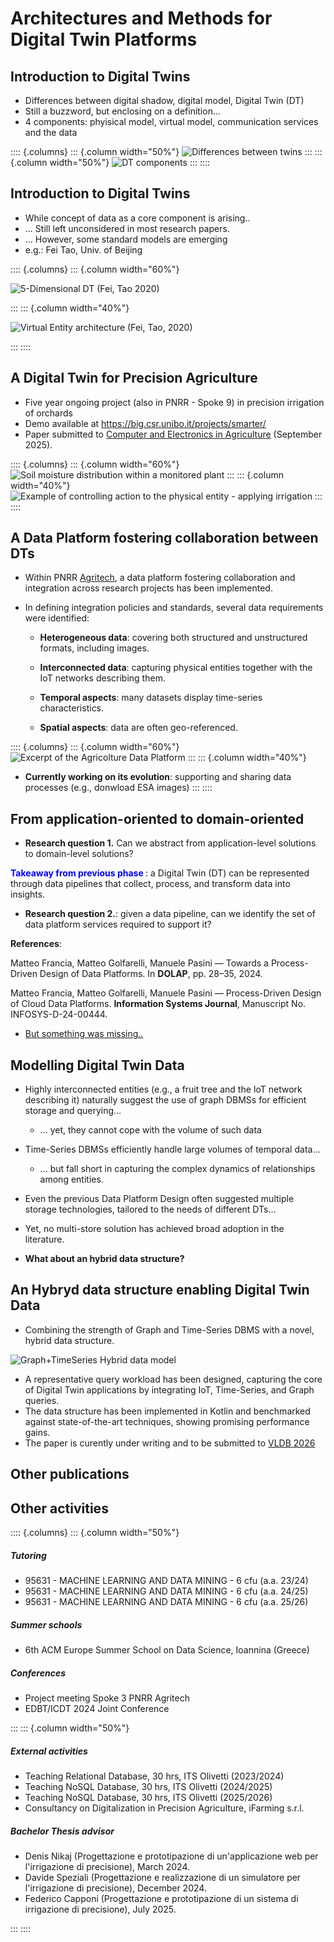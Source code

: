 # Architectures and Methods for Digital Twin Platforms

## Introduction to Digital Twins

 - Differences between digital shadow, digital model, Digital Twin (DT)
 - Still a buzzword, but enclosing on a definition...
 - 4 components: phyisical model, virtual model, communication services and the data

:::: {.columns}
::: {.column width="50%"}
![Differences between twins](https://github.com/ManuelePasini/slides-markdown/blob/master/slides/images/dt/twin_model_shadow.png?raw=true)
:::
::: {.column width="50%"}
![DT components](https://github.com/ManuelePasini/slides-markdown/blob/master/slides/images/dt/dt.png?raw=true)
:::
::::

## Introduction to Digital Twins

- While concept of data as a core component is arising..
- ... Still left unconsidered in most research papers.
- ... However, some standard models are emerging
- e.g.: Fei Tao, Univ. of Beijing

:::: {.columns}
::: {.column width="60%"}

 ![5-Dimensional DT (Fei, Tao 2020)](https://github.com/ManuelePasini/slides-markdown/blob/master/slides/images/dt/5dim.png?raw=true)

:::
::: {.column width="40%"}

![Virtual Entity architecture (Fei, Tao, 2020)](https://github.com/ManuelePasini/slides-markdown/blob/master/slides/images/dt/digital_model.png?raw=true)

:::
::::

## A Digital Twin for Precision Agriculture

- Five year ongoing project (also in PNRR - Spoke 9) in precision irrigation of orchards
- Demo available at https://big.csr.unibo.it/projects/smarter/
- Paper submitted to [Computer and Electronics in Agriculture](https://www.sciencedirect.com/journal/computers-and-electronics-in-agriculture) (September 2025).

:::: {.columns}
::: {.column width="60%"}
![Soil moisture distribution within a monitored plant](https://github.com/ManuelePasini/slides-markdown/blob/master/slides/images/phd2ndyear/dt_agro.png?raw=true)
:::
::: {.column width="40%"}
![Example of controlling action to the physical entity - applying irrigation](https://github.com/ManuelePasini/slides-markdown/blob/master/slides/images/phd2ndyear/action_agro_dt.png?raw=true)
:::
::::



## A Data Platform fostering collaboration between DTs

- Within PNRR [Agritech](https://agritechcenter.it/it/), a data platform fostering collaboration and integration across research projects has been implemented.

- In defining integration policies and standards, several data requirements were identified:

    - <b>Heterogeneous data</b>: covering both structured and unstructured formats, including images.

    - <b>Interconnected data</b>: capturing physical entities together with the IoT networks describing them.

    - <b>Temporal aspects</b>: many datasets display time-series characteristics.

    - <b>Spatial aspects</b>: data are often geo-referenced.

:::: {.columns}
::: {.column width="60%"}
![Excerpt of the Agricolture Data Platform](https://github.com/ManuelePasini/slides-markdown/blob/master/slides/images/phd2ndyear/agriplatform.png?raw=true)
:::
::: {.column width="40%"}
- **Currently working on its evolution**: supporting and sharing data processes (e.g., donwload ESA images)
:::
::::






## From application-oriented to domain-oriented

- **Research question 1.** Can we abstract from application-level solutions to domain-level solutions? 

<b style="color: blue;">Takeaway from previous phase </b>: a Digital Twin (DT) can be represented through data pipelines that collect, process, and transform data into insights.

- **Research question 2.**: given a data pipeline, can we identify the set of data platform services required to support it?

<b>References</b>:

Matteo Francia, Matteo Golfarelli, Manuele Pasini — Towards a Process-Driven Design of Data Platforms. In <b>DOLAP</b>, pp. 28–35, 2024.

Matteo Francia, Matteo Golfarelli, Manuele Pasini — Process-Driven Design of Cloud Data Platforms. <b>Information Systems Journal</b>, Manuscript No. INFOSYS-D-24-00444.

- <u>But something was missing..</u>

## Modelling Digital Twin Data

- Highly interconnected entities (e.g., a fruit tree and the IoT network describing it) naturally suggest the use of graph DBMSs for efficient storage and querying…
    - ... yet, they cannot cope with the volume of such data
- Time-Series DBMSs efficiently handle large volumes of temporal data...
    - ... but fall short in capturing the complex dynamics of relationships among entities.
- Even the previous Data Platform Design often suggested multiple storage technologies, tailored to the needs of different DTs…
- Yet, no multi-store solution has achieved broad adoption in the literature.

- **What about an hybrid data structure?**

## An Hybryd data structure enabling Digital Twin Data

- Combining the strength of Graph and Time-Series DBMS with a novel, hybrid data structure.

![Graph+TimeSeries Hybrid data model](https://raw.githubusercontent.com/ManuelePasini/slides-markdown/refs/heads/master/slides/images/ioanninaSlides/dt_graph.svg)

- A representative query workload has been designed, capturing the core of Digital Twin applications by integrating IoT, Time-Series, and Graph queries.
- The data structure has been implemented in Kotlin and benchmarked against state-of-the-art techniques, showing promising performance gains.
- The paper is curently under writing and to be submitted to [VLDB 2026](https://vldb.org/2026/)

## Other publications

## Other activities

:::: {.columns}
::: {.column width="50%"}

##### Tutoring

- 95631 - MACHINE LEARNING AND DATA MINING - 6 cfu (a.a. 23/24)
- 95631 - MACHINE LEARNING AND DATA MINING - 6 cfu (a.a. 24/25)
- 95631 - MACHINE LEARNING AND DATA MINING - 6 cfu (a.a. 25/26)

##### Summer schools

- 6th ACM Europe Summer School on Data Science, Ioannina (Greece)

##### Conferences

- Project meeting Spoke 3 PNRR Agritech
- EDBT/ICDT 2024 Joint Conference


:::
::: {.column width="50%"}

##### External activities

- Teaching Relational Database, 30 hrs, ITS Olivetti (2023/2024)
- Teaching NoSQL Database, 30 hrs, ITS Olivetti (2024/2025)
- Teaching NoSQL Database, 30 hrs, ITS Olivetti (2025/2026)
- Consultancy on Digitalization in Precision Agriculture, iFarming s.r.l.

##### Bachelor Thesis advisor

- Denis Nikaj (Progettazione e prototipazione di un'applicazione web per l'irrigazione di precisione), March 2024.
- Davide Speziali  (Progettazione e realizzazione di un simulatore per l'irrigazione di precisione), December 2024.
- Federico Capponi (Progettazione e prototipazione di un sistema di irrigazione di precisione), July 2025.

:::
::::